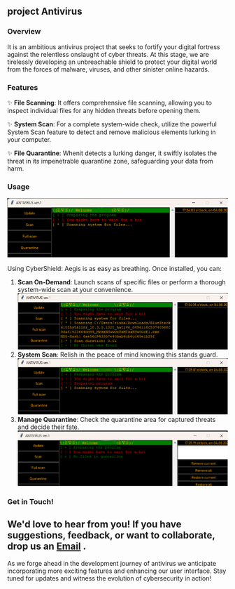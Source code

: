 



## project Antivirus

### Overview

It is an ambitious antivirus project that seeks to fortify your digital fortress against the relentless onslaught of cyber threats. At this stage, we are tirelessly developing an unbreachable shield to protect your digital world from the forces of malware, viruses, and other sinister online hazards.


### Features

✨ **File Scanning**:  It offers comprehensive file scanning, allowing you to inspect individual files for any hidden threats before opening them.

✨ **System Scan**: For a complete system-wide check, utilize the powerful System Scan feature to detect and remove malicious elements lurking in your computer.

✨ **File Quarantine**: Whenit  detects a lurking danger, it swiftly isolates the threat in its impenetrable quarantine zone, safeguarding your data from harm.



### Usage

![Scan Screenshot](img/img1.png)

Using CyberShield: Aegis is as easy as breathing. Once installed, you can:

1. **Scan On-Demand**: Launch scans of specific files or perform a thorough system-wide scan at your convenience. <br><img src="img/img2.png" alt ="image showing the scan on demand program executing."><br>
2. **System Scan**: Relish in the peace of mind knowing this stands guard.<br><img src="img/img3.png" alt="image showing the staring process of full system scan."><br>
3. **Manage Quarantine**: Check the quarantine area for captured threats and decide their fate.<br><img src="img/img4.png" alt="image showing quarantine menu on the right side of program."><br>




### Get in Touch!

We'd love to hear from you! If you have suggestions, feedback, or want to collaborate, drop us an <a href="malito:rishabhmishra.81e@gmail.com">Email</a> .
---
As we forge ahead in the development journey of antivirus we anticipate incorporating more exciting features and enhancing our user interface. Stay tuned for updates and witness the evolution of cybersecurity in action! 
